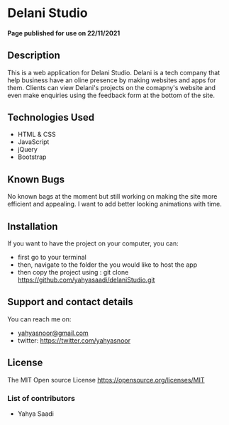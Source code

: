 # Delani Studio
#### Page published for use on 22/11/2021
## Description
This is a web application for Delani Studio. Delani is a tech company that help business have an oline
presence by making websites and apps for them. Clients can view Delani's projects on the comapny's website and even make enquiries using the feedback form at the bottom of the site.

## Technologies Used
* HTML & CSS
* JavaScript
* jQuery
* Bootstrap

## Known Bugs
No known bags at the moment but still working on making the site more efficient and appealing. I want to add better looking animations with time.

## Installation
If you want to have the project on your computer, you can:
* first go to your terminal
* then, navigate to the folder the you would like to host the app
* then copy the project using : git clone https://github.com/yahyasaadi/delaniStudio.git
## Support and contact details
You can reach me on:
* yahyasnoor@gmail.com
* twitter: https://twitter.com/yahyasnoor
## License
The MIT Open source License https://opensource.org/licenses/MIT
### List of contributors
* Yahya Saadi
